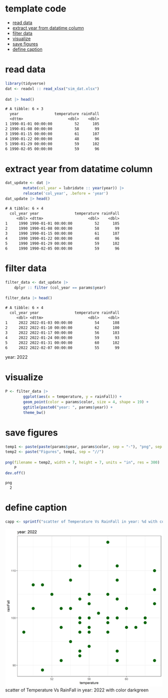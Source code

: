 # template code


- [read data](#read-data)
- [extract year from datatime
  column](#extract-year-from-datatime-column)
- [filter data](#filter-data)
- [visualize](#visualize)
- [save figures](#save-figures)
- [define caption](#define-caption)

# read data

``` r
library(tidyverse)
dat <- readxl :: read_xlsx("sim_dat.xlsx")

dat |> head()
```

    # A tibble: 6 × 3
      year                temperature rainFall
      <dttm>                    <dbl>    <dbl>
    1 1990-01-01 00:00:00          52      105
    2 1990-01-08 00:00:00          58       99
    3 1990-01-15 00:00:00          61      107
    4 1990-01-22 00:00:00          48       96
    5 1990-01-29 00:00:00          59      102
    6 1990-02-05 00:00:00          59       96

# extract year from datatime column

``` r
dat_update <- dat |> 
        mutate(col_year = lubridate :: year(year)) |> 
        relocate('col_year', .before = 'year') 
dat_update |> head()
```

    # A tibble: 6 × 4
      col_year year                temperature rainFall
         <dbl> <dttm>                    <dbl>    <dbl>
    1     1990 1990-01-01 00:00:00          52      105
    2     1990 1990-01-08 00:00:00          58       99
    3     1990 1990-01-15 00:00:00          61      107
    4     1990 1990-01-22 00:00:00          48       96
    5     1990 1990-01-29 00:00:00          59      102
    6     1990 1990-02-05 00:00:00          59       96

# filter data

``` r
filter_data <- dat_update |> 
    dplyr :: filter (col_year == params$year)

filter_data |> head() 
```

    # A tibble: 6 × 4
      col_year year                temperature rainFall
         <dbl> <dttm>                    <dbl>    <dbl>
    1     2022 2022-01-03 00:00:00          54      108
    2     2022 2022-01-10 00:00:00          62      100
    3     2022 2022-01-17 00:00:00          56      103
    4     2022 2022-01-24 00:00:00          59       93
    5     2022 2022-01-31 00:00:00          60      102
    6     2022 2022-02-07 00:00:00          55       99

year: 2022

# visualize

``` r
P <- filter_data |> 
        ggplot(aes(x = temperature, y = rainFall)) + 
        geom_point(color = params$color, size = 4, shape = 19) + 
        ggtitle(paste0("year: ", params$year)) + 
        theme_bw() 
```

# save figures

``` r
temp1 <- paste(paste(params$year, params$color, sep = "-"), "png", sep = ".")
temp2 <- paste("Figures", temp1, sep = "//")

png(filename = temp2, width = 7, height = 7, units = "in", res = 300)
    P 
dev.off()
```

    png 
      2 

# define caption

``` r
capp <- sprintf("scatter of Temperature Vs RainFall in year: %d with color %s", params$year, params$color)
```

![](Figures//2022-darkgreen.png) scatter of Temperature Vs RainFall in
year: 2022 with color darkgreen
